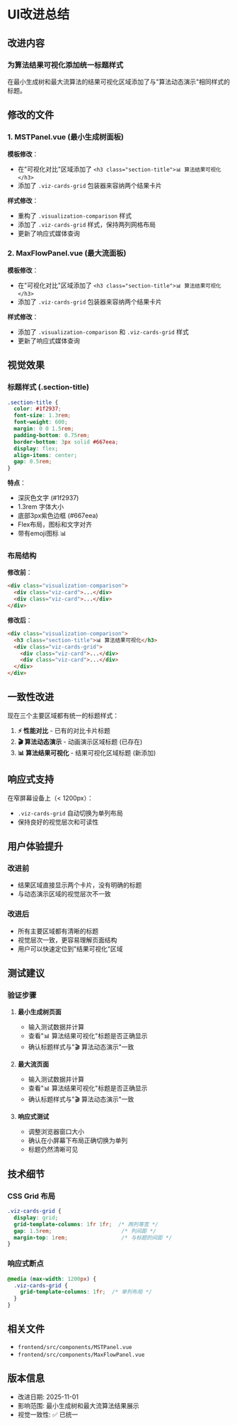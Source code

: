 # UI改进总结

## 改进内容

### 为算法结果可视化添加统一标题样式

在最小生成树和最大流算法的结果可视化区域添加了与"算法动态演示"相同样式的标题。

## 修改的文件

### 1. MSTPanel.vue (最小生成树面板)

**模板修改**：
- 在"可视化对比"区域添加了 `<h3 class="section-title">📊 算法结果可视化</h3>`
- 添加了 `.viz-cards-grid` 包装器来容纳两个结果卡片

**样式修改**：
- 重构了 `.visualization-comparison` 样式
- 添加了 `.viz-cards-grid` 样式，保持两列网格布局
- 更新了响应式媒体查询

### 2. MaxFlowPanel.vue (最大流面板)

**模板修改**：
- 在"可视化对比"区域添加了 `<h3 class="section-title">📊 算法结果可视化</h3>`
- 添加了 `.viz-cards-grid` 包装器来容纳两个结果卡片

**样式修改**：
- 添加了 `.visualization-comparison` 和 `.viz-cards-grid` 样式
- 更新了响应式媒体查询

## 视觉效果

### 标题样式 (.section-title)

```css
.section-title {
  color: #1f2937;
  font-size: 1.3rem;
  font-weight: 600;
  margin: 0 0 1.5rem;
  padding-bottom: 0.75rem;
  border-bottom: 3px solid #667eea;
  display: flex;
  align-items: center;
  gap: 0.5rem;
}
```

**特点**：
- 深灰色文字 (#1f2937)
- 1.3rem 字体大小
- 底部3px紫色边框 (#667eea)
- Flex布局，图标和文字对齐
- 带有emoji图标 📊

### 布局结构

**修改前**：
```html
<div class="visualization-comparison">
  <div class="viz-card">...</div>
  <div class="viz-card">...</div>
</div>
```

**修改后**：
```html
<div class="visualization-comparison">
  <h3 class="section-title">📊 算法结果可视化</h3>
  <div class="viz-cards-grid">
    <div class="viz-card">...</div>
    <div class="viz-card">...</div>
  </div>
</div>
```

## 一致性改进

现在三个主要区域都有统一的标题样式：

1. **⚡ 性能对比** - 已有的对比卡片标题
2. **🎬 算法动态演示** - 动画演示区域标题 (已存在)
3. **📊 算法结果可视化** - 结果可视化区域标题 (新添加)

## 响应式支持

在窄屏幕设备上（< 1200px）：
- `.viz-cards-grid` 自动切换为单列布局
- 保持良好的视觉层次和可读性

## 用户体验提升

### 改进前
- 结果区域直接显示两个卡片，没有明确的标题
- 与动态演示区域的视觉层次不一致

### 改进后
- 所有主要区域都有清晰的标题
- 视觉层次一致，更容易理解页面结构
- 用户可以快速定位到"结果可视化"区域

## 测试建议

### 验证步骤

1. **最小生成树页面**
   - 输入测试数据并计算
   - 查看"📊 算法结果可视化"标题是否正确显示
   - 确认标题样式与"🎬 算法动态演示"一致

2. **最大流页面**
   - 输入测试数据并计算
   - 查看"📊 算法结果可视化"标题是否正确显示
   - 确认标题样式与"🎬 算法动态演示"一致

3. **响应式测试**
   - 调整浏览器窗口大小
   - 确认在小屏幕下布局正确切换为单列
   - 标题仍然清晰可见

## 技术细节

### CSS Grid 布局

```css
.viz-cards-grid {
  display: grid;
  grid-template-columns: 1fr 1fr;  /* 两列等宽 */
  gap: 1.5rem;                      /* 列间距 */
  margin-top: 1rem;                 /* 与标题的间距 */
}
```

### 响应式断点

```css
@media (max-width: 1200px) {
  .viz-cards-grid { 
    grid-template-columns: 1fr;  /* 单列布局 */
  }
}
```

## 相关文件

- `frontend/src/components/MSTPanel.vue`
- `frontend/src/components/MaxFlowPanel.vue`

## 版本信息

- 改进日期: 2025-11-01
- 影响范围: 最小生成树和最大流算法结果展示
- 视觉一致性: ✅ 已统一
